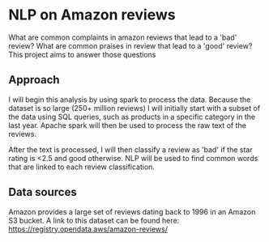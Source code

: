 # NLP on Amazon reviews
What are common complaints in amazon reviews that lead to a 'bad' review? What are common praises in review that lead to a 'good' review? This project aims to answer those questions

## Approach
I will begin this analysis by using spark to process the data. Because the dataset is so large (250+ million reviews) I will initially start with a subset of the data using SQL queries, such as products in a specific category in the last year. Apache spark will then be used to process the raw text of the reviews.

After the text is processed, I will then classify a review as 'bad' if the star rating is <2.5 and good otherwise. NLP will be used to find common words that are linked to each review classification.

## Data sources
Amazon provides a large set of reviews dating back to 1996 in an Amazon S3 bucket. A link to this dataset can be found here:
https://registry.opendata.aws/amazon-reviews/